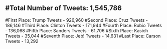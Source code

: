 #Total Number of Tweets: 1,545,786 
---
#First Place: Trump Tweets - 926,960
#Second Place: Cruz Tweets - 186,146
#Third Place: Clinton Tweets - 171,944
#Fourth Place: Rubio Tweets - 136,068
#Fifth Place: Sanders Tweets - 61,706
#Sixth Place: Kasich Tweets - 35,044
#Seventh Place: Jeb! Tweets - 14,631
#Last Place: Carson Tweets - 13,292
